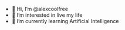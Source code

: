 - 👋 Hi, I’m @alexcoolfree
- 👀 I’m interested in live my life
- 🌱 I’m currently learning Artificial Intelligence 

<!---
alexcoolfree/alexcoolfree is a ✨ special ✨ repository because its `README.md` (this file) appears on your GitHub profile.
You can click the Preview link to take a look at your changes.
--->
